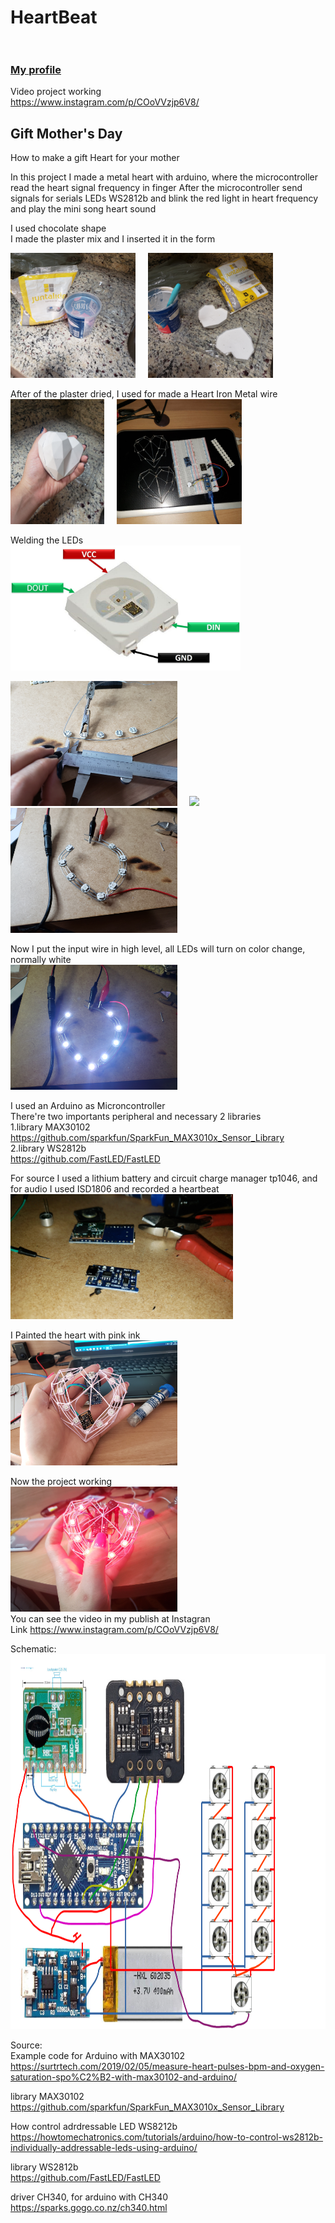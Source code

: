 # HeartBeat <br><br>

### <a href="https://github.com/mariliahoshino"> My profile </a>

<!--

<a href="https://www.linkedin.com/in/mariliahoshino/"><img src="https://github.com/mariliahoshino/mariliahoshino/blob/master/profile/logo_linkedin.png?raw=true" height="50" widht="400"></a> &nbsp;&nbsp;&nbsp;&nbsp;&nbsp;&nbsp; 
<a href="https://www.mariliah.dev/"> Personal page <img src ="https://github.com/mariliahoshino/mariliahoshino/blob/master/profile/logo_site.png?raw=true" height="50" widht="400"></a> &nbsp;&nbsp;&nbsp;&nbsp;&nbsp;&nbsp; 
<a href="https://www.instagram.com/mari.zeniti/"><img src = "https://github.com/mariliahoshino/mariliahoshino/blob/master/profile/logo_instagram.png?raw=true"  height="50" widht="400"></a> &nbsp;&nbsp;&nbsp;&nbsp;&nbsp;&nbsp; 
<a href="https://www.facebook.com/mari.zeniti"><img src="https://github.com/mariliahoshino/mariliahoshino/blob/master/profile/logo_facebook.png?raw=true"   height="50" widht="400"></a>  &nbsp;&nbsp;&nbsp;&nbsp;&nbsp;&nbsp; 
<a href="https://linktr.ee/mariliah"><img src="https://github.com/mariliahoshino/mariliahoshino/blob/master/profile/logo_linktree.png?raw=true"   height="50" widht="400"></a>
-->
Video project working <br>
https://www.instagram.com/p/COoVVzjp6V8/ <br>

## Gift Mother's Day <br>
How to make a gift Heart for your mother <br>

In this project I made a metal heart with arduino, where the microcontroller read the heart signal frequency in finger
After the microcontroller send signals for serials LEDs WS2812b and blink the red light in heart frequency and play the mini song heart sound


 I used chocolate shape <br>
I made the plaster mix and I inserted it in the form <br>

<img src="https://github.com/mariliahoshino/HeartBeat/blob/main/pictures/20210202_111030.jpg?raw=true" height="200" widht="200" >&nbsp;&nbsp;&nbsp;&nbsp;&nbsp;<img src="https://github.com/mariliahoshino/HeartBeat/blob/main/pictures/20210202_112120.jpg?raw=true" height="200" widht="200" >

 After of the plaster dried, I used for made a Heart Iron Metal wire <br>
<img src="https://github.com/mariliahoshino/HeartBeat/blob/main/pictures/20210205_125344.jpg?raw=true" height="200" widht="200" >&nbsp;&nbsp;&nbsp;&nbsp;&nbsp;<img src="https://github.com/mariliahoshino/HeartBeat/blob/main/pictures/20210212_195009.jpg?raw=true" height="200" widht="200" >

 Welding the LEDs <br>
<img src="https://github.com/mariliahoshino/HeartBeat/blob/main/schematic/WS2812B-Addressable-RGB-LED-pinout-diagram.jpg?raw=true" height="200" widht="200" >


<img src="https://github.com/mariliahoshino/HeartBeat/blob/main/pictures/20210214_195129.jpg?raw=true" height="200" widht="200" >&nbsp;&nbsp;&nbsp;&nbsp;&nbsp;<img src="https://github.com/mariliahoshino/HeartBeat/blob/main/pictures/20210214_204314.jpg?raw=true" height="200" widht="200" >&nbsp;&nbsp;&nbsp;&nbsp;&nbsp;<img src="https://github.com/mariliahoshino/HeartBeat/blob/main/pictures/20210214_214135.jpg?raw=true" height="200" widht="200" >

Now I put the input wire in high level, all LEDs will turn on color change, normally white <br>
<img src="https://github.com/mariliahoshino/HeartBeat/blob/main/pictures/20210214_214146.jpg?raw=true" height="200" widht="200" >

I used an Arduino as Microncontroller <br>
There're two importants peripheral and necessary 2 libraries <br>
1.library MAX30102<br>
  https://github.com/sparkfun/SparkFun_MAX3010x_Sensor_Library <br>
2.library WS2812b <br>
  https://github.com/FastLED/FastLED <br>
 
For source I used a lithium battery and circuit charge manager tp1046, and for audio I used ISD1806 and recorded a heartbeat <br>
<img src="https://github.com/mariliahoshino/HeartBeat/blob/main/pictures/20210313_222056.jpg?raw=true" height="200" widht="200" >

 I Painted the heart with pink ink <br>
<img src="https://github.com/mariliahoshino/HeartBeat/blob/main/pictures/20210314_151220.jpg?raw=true" height="200" widht="200" > <br>


Now the project working <br>
<img src="https://github.com/mariliahoshino/HeartBeat/blob/main/pictures/20210317_180513.jpg?raw=true" height="200" widht="200" > <br>
You can see the video in my publish at Instagran <br>
Link https://www.instagram.com/p/COoVVzjp6V8/ <br>


Schematic: <br>
<img src="https://github.com/mariliahoshino/HeartBeat/blob/main/schematic/schematic.png?raw=true" height="600" widht="600" > <br>



Source:<br>
Example code for Arduino with MAX30102 <br>
https://surtrtech.com/2019/02/05/measure-heart-pulses-bpm-and-oxygen-saturation-spo%C2%B2-with-max30102-and-arduino/ <br>

library MAX30102<br>
https://github.com/sparkfun/SparkFun_MAX3010x_Sensor_Library <br>

How control adrdressable LED WS8212b <br>
https://howtomechatronics.com/tutorials/arduino/how-to-control-ws2812b-individually-addressable-leds-using-arduino/ <br>

library WS2812b <br>
https://github.com/FastLED/FastLED <br>


<!--
heartbeat sound<br>
https://www.youtube.com/watch?v=4DJU3NVmOH8 <br>
https://www.youtube.com/watch?v=4jKZugw4Sfw <br>

frequency <br>
http://blogtudoamao.blogspot.com/2016/06/tabela-com-frequencia-de-todas-as-notas.html<br>

songs melody<br>
https://github.com/robsoncouto/arduino-songs <br>

https://athoselectronics.com/buzzer-arduino-musica/ <br>

https://autocorerobotica.blog.br/aprenda-a-reproduzir-musicas-com-o-modulo-buzzer-2/ <br>

https://dragaosemchama.com/2019/02/musicas-para-arduino/<br>

-->

driver CH340, for arduino with CH340 <br> 
https://sparks.gogo.co.nz/ch340.html <br>

